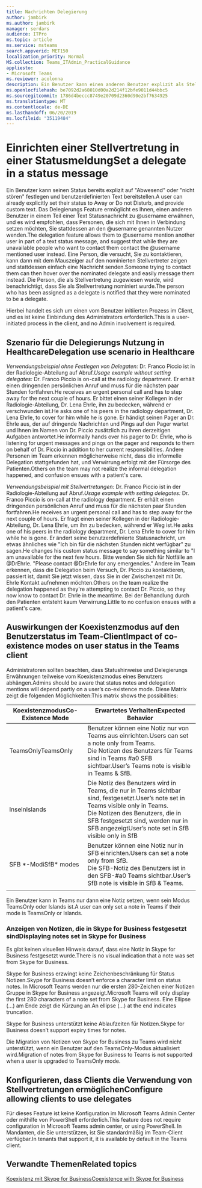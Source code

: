 ```yaml
---
title: Nachrichten Delegierung
author: jambirk
ms.author: jambirk
manager: serdars
audience: ITPro
ms.topic: article
ms.service: msteams
search.appverid: MET150
localization_priority: Normal
MS.collection: Teams_ITAdmin_PracticalGuidance
appliesto:
- Microsoft Teams
ms.reviewer: acolonna
description: Ein Benutzer kann einen anderen Benutzer explizit als Stellvertretung in seiner Statusmeldung einrichten.
ms.openlocfilehash: be7092d2a68010d00a2d214f12bfe9011d44bbc5
ms.sourcegitcommit: 1786d4beccc8749e20709d2360d90e2bf7634925
ms.translationtype: MT
ms.contentlocale: de-DE
ms.lasthandoff: 06/20/2019
ms.locfileid: "35119484"
---
```

# <a name="set-a-delegate-in-a-status-message"></a><span data-ttu-id="11b0c-103">Einrichten einer Stellvertretung in einer Statusmeldung</span><span class="sxs-lookup"><span data-stu-id="11b0c-103">Set a delegate in a status message</span></span>

<span data-ttu-id="11b0c-104">Ein Benutzer kann seinen Status bereits explizit auf "Abwesend" oder "nicht stören" festlegen und benutzerdefinierten Text bereitstellen.</span><span class="sxs-lookup"><span data-stu-id="11b0c-104">A user can already explicitly set their status to Away or Do not Disturb, and provide custom text.</span></span> <span data-ttu-id="11b0c-105">Das Delegierungs Feature ermöglicht es Ihnen, einen anderen Benutzer in einem Teil einer Text Statusnachricht zu @username erwähnen, und es wird empfohlen, dass Personen, die sich mit Ihnen in Verbindung setzen möchten, Sie stattdessen an den @username genannten Nutzer wenden.</span><span class="sxs-lookup"><span data-stu-id="11b0c-105">The delegation feature allows them to @username mention another user in part of a text status message, and suggest that while they are unavailable people who want to contact them contact the @username mentioned user instead.</span></span> <span data-ttu-id="11b0c-106">Eine Person, die versucht, Sie zu kontaktieren, kann dann mit dem Mauszeiger auf den nominierten Stellvertreter zeigen und stattdessen einfach eine Nachricht senden.</span><span class="sxs-lookup"><span data-stu-id="11b0c-106">Someone trying to contact them can then hover over the nominated delegate and easily message them instead.</span></span>  <span data-ttu-id="11b0c-107">Die Person, die als Stellvertretung zugewiesen wurde, wird benachrichtigt, dass Sie als Stellvertretung nominiert wurde.</span><span class="sxs-lookup"><span data-stu-id="11b0c-107">The person who has been assigned as a delegate is notified that they were nominated to be a delegate.</span></span>

<span data-ttu-id="11b0c-108">Hierbei handelt es sich um einen vom Benutzer initiierten Prozess im Client, und es ist keine Einbindung des Administrators erforderlich.</span><span class="sxs-lookup"><span data-stu-id="11b0c-108">This is a user-initiated process in the client, and no Admin involvement is required.</span></span>

## <a name="delegation-use-scenario-in-healthcare"></a><span data-ttu-id="11b0c-109">Szenario für die Delegierungs Nutzung in Healthcare</span><span class="sxs-lookup"><span data-stu-id="11b0c-109">Delegation use scenario in Healthcare</span></span>

<span data-ttu-id="11b0c-110">*Verwendungsbeispiel ohne Festlegen von Delegaten:*  Dr. Franco Piccio ist in der Radiologie-Abteilung auf Abruf.</span><span class="sxs-lookup"><span data-stu-id="11b0c-110">*Usage example without setting delegates:*  Dr. Franco Piccio is on-call at the radiology department.</span></span> <span data-ttu-id="11b0c-111">Er erhält einen dringenden persönlichen Anruf und muss für die nächsten paar Stunden fortfahren.</span><span class="sxs-lookup"><span data-stu-id="11b0c-111">He receives an urgent personal call and has to step away for the next couple of hours.</span></span> <span data-ttu-id="11b0c-112">Er bittet einen seiner Kollegen in der Radiologie-Abteilung, Dr. Lena Ehrle, ihn zu bedecken, während er verschwunden ist.</span><span class="sxs-lookup"><span data-stu-id="11b0c-112">He asks one of his peers in the radiology department, Dr. Lena Ehrle, to cover for him while he is gone.</span></span> <span data-ttu-id="11b0c-113">Er händigt seinen Pager an Dr. Ehrle aus, der auf dringende Nachrichten und Pings auf den Pager wartet und Ihnen im Namen von Dr. Piccio zusätzlich zu ihren derzeitigen Aufgaben antwortet.</span><span class="sxs-lookup"><span data-stu-id="11b0c-113">He informally hands over his pager to Dr. Ehrle, who is listening for urgent messages and pings on the pager and responds to them on behalf of Dr. Piccio in addition to her current responsibilities.</span></span> <span data-ttu-id="11b0c-114">Andere Personen im Team erkennen möglicherweise nicht, dass die informelle Delegation stattgefunden hat, und Verwirrung erfolgt mit der Fürsorge des Patienten.</span><span class="sxs-lookup"><span data-stu-id="11b0c-114">Others on the team may not realize the informal delegation happened, and confusion ensues with a patient's care.</span></span>

<span data-ttu-id="11b0c-115">*Verwendungsbeispiel mit Stellvertretungen:* Dr. Franco Piccio ist in der Radiologie-Abteilung auf Abruf.</span><span class="sxs-lookup"><span data-stu-id="11b0c-115">*Usage example with setting delegates:* Dr. Franco Piccio is on-call at the radiology department.</span></span> <span data-ttu-id="11b0c-116">Er erhält einen dringenden persönlichen Anruf und muss für die nächsten paar Stunden fortfahren.</span><span class="sxs-lookup"><span data-stu-id="11b0c-116">He receives an urgent personal call and has to step away for the next couple of hours.</span></span> <span data-ttu-id="11b0c-117">Er fragt einen seiner Kollegen in der Radiologie-Abteilung, Dr. Lena Ehrle, um ihn zu bedecken, während er Weg ist.</span><span class="sxs-lookup"><span data-stu-id="11b0c-117">He asks one of his peers in the radiology department, Dr. Lena Ehrle to cover for him while he is gone.</span></span> <span data-ttu-id="11b0c-118">Er ändert seine benutzerdefinierte Statusnachricht, um etwas ähnliches wie "Ich bin für die nächsten Stunden nicht verfügbar" zu sagen.</span><span class="sxs-lookup"><span data-stu-id="11b0c-118">He changes his custom status message to say something similar to "I am unavailable for the next few hours.</span></span> <span data-ttu-id="11b0c-119">Bitte wenden Sie sich für Notfälle an @DrEhrle. "</span><span class="sxs-lookup"><span data-stu-id="11b0c-119">Please contact @DrEhrle for any emergencies."</span></span>  <span data-ttu-id="11b0c-120">Andere im Team erkennen, dass die Delegation beim Versuch, Dr. Piccio zu kontaktieren, passiert ist, damit Sie jetzt wissen, dass Sie in der Zwischenzeit mit Dr. Ehrle Kontakt aufnehmen möchten.</span><span class="sxs-lookup"><span data-stu-id="11b0c-120">Others on the team realize the delegation happened as they're attempting to contact Dr. Piccio, so they now know to contact Dr. Ehrle in the meantime.</span></span> <span data-ttu-id="11b0c-121">Bei der Behandlung durch den Patienten entsteht kaum Verwirrung.</span><span class="sxs-lookup"><span data-stu-id="11b0c-121">Little to no confusion ensues with a patient's care.</span></span>

## <a name="impact-of-co-existence-modes-on-user-status-in-the-teams-client"></a><span data-ttu-id="11b0c-122">Auswirkungen der Koexistenzmodus auf den Benutzerstatus im Team-Client</span><span class="sxs-lookup"><span data-stu-id="11b0c-122">Impact of co-existence modes on user status in the Teams client</span></span>

<span data-ttu-id="11b0c-123">Administratoren sollten beachten, dass Statushinweise und Delegierungs Erwähnungen teilweise vom Koexistenzmodus eines Benutzers abhängen.</span><span class="sxs-lookup"><span data-stu-id="11b0c-123">Admins should be aware that status notes and delegation mentions will depend partly on a user’s co-existence mode.</span></span> <span data-ttu-id="11b0c-124">Diese Matrix zeigt die folgenden Möglichkeiten:</span><span class="sxs-lookup"><span data-stu-id="11b0c-124">This matrix shows the possibilities:</span></span>

|<span data-ttu-id="11b0c-125">Koexistenzmodus</span><span class="sxs-lookup"><span data-stu-id="11b0c-125">Co-Existence Mode</span></span> | <span data-ttu-id="11b0c-126">Erwartetes Verhalten</span><span class="sxs-lookup"><span data-stu-id="11b0c-126">Expected Behavior</span></span>|
|---|---|
|<span data-ttu-id="11b0c-127">TeamsOnly</span><span class="sxs-lookup"><span data-stu-id="11b0c-127">TeamsOnly</span></span> |<span data-ttu-id="11b0c-128">Benutzer können eine Notiz nur von Teams aus einrichten.</span><span class="sxs-lookup"><span data-stu-id="11b0c-128">Users can set a note only from Teams.</span></span> <br> <span data-ttu-id="11b0c-129">Die Notizen des Benutzers für Teams sind in Teams #a0 SFB sichtbar.</span><span class="sxs-lookup"><span data-stu-id="11b0c-129">User’s Teams note is visible in Teams & SfB.</span></span> |
|<span data-ttu-id="11b0c-130">Inseln</span><span class="sxs-lookup"><span data-stu-id="11b0c-130">Islands</span></span> | <span data-ttu-id="11b0c-131">Die Notiz des Benutzers wird in Teams, die nur in Teams sichtbar sind, festgesetzt.</span><span class="sxs-lookup"><span data-stu-id="11b0c-131">User’s note set in Teams visible only in Teams.</span></span> <br> <span data-ttu-id="11b0c-132">Die Notizen des Benutzers, die in SFB festgesetzt sind, werden nur in SFB angezeigt</span><span class="sxs-lookup"><span data-stu-id="11b0c-132">User’s note set in SfB visible only in SfB</span></span> |
|<span data-ttu-id="11b0c-133">SFB \*-Modi</span><span class="sxs-lookup"><span data-stu-id="11b0c-133">SfB\* modes</span></span> | <span data-ttu-id="11b0c-134">Benutzer können eine Notiz nur in SFB einrichten.</span><span class="sxs-lookup"><span data-stu-id="11b0c-134">Users can set a note only from SfB.</span></span> <br> <span data-ttu-id="11b0c-135">Die SFB-Notiz des Benutzers ist in den SFB-#a0 Teams sichtbar.</span><span class="sxs-lookup"><span data-stu-id="11b0c-135">User’s SfB note is visible in SfB & Teams.</span></span>  |
|||

<span data-ttu-id="11b0c-136">Ein Benutzer kann in Teams nur dann eine Notiz setzen, wenn sein Modus TeamsOnly oder Islands ist.</span><span class="sxs-lookup"><span data-stu-id="11b0c-136">A user can only set a note in Teams if their mode is TeamsOnly or Islands.</span></span>  

### <a name="displaying-notes-set-in-skype-for-business"></a><span data-ttu-id="11b0c-137">Anzeigen von Notizen, die in Skype for Business festgesetzt sind</span><span class="sxs-lookup"><span data-stu-id="11b0c-137">Displaying notes set in Skype for Business</span></span>
  
<span data-ttu-id="11b0c-138">Es gibt keinen visuellen Hinweis darauf, dass eine Notiz in Skype for Business festgesetzt wurde.</span><span class="sxs-lookup"><span data-stu-id="11b0c-138">There is no visual indication that a note was set from Skype for Business.</span></span>

<span data-ttu-id="11b0c-139">Skype for Business erzwingt keine Zeichenbeschränkung für Status Notizen.</span><span class="sxs-lookup"><span data-stu-id="11b0c-139">Skype for Business doesn’t enforce a character limit on status notes.</span></span> <span data-ttu-id="11b0c-140">In Microsoft Teams werden nur die ersten 280-Zeichen einer Notizen Gruppe in Skype for Business angezeigt.</span><span class="sxs-lookup"><span data-stu-id="11b0c-140">Microsoft Teams will only display the first 280 characters of a note set from Skype for Business.</span></span> <span data-ttu-id="11b0c-141">Eine Ellipse (...) am Ende zeigt die Kürzung an.</span><span class="sxs-lookup"><span data-stu-id="11b0c-141">An ellipse (…) at the end indicates truncation.</span></span>
  
<span data-ttu-id="11b0c-142">Skype for Business unterstützt keine Ablaufzeiten für Notizen.</span><span class="sxs-lookup"><span data-stu-id="11b0c-142">Skype for Business doesn’t support expiry times for notes.</span></span>

<span data-ttu-id="11b0c-143">Die Migration von Notizen von Skype for Business zu Teams wird nicht unterstützt, wenn ein Benutzer auf den TeamsOnly-Modus aktualisiert wird.</span><span class="sxs-lookup"><span data-stu-id="11b0c-143">Migration of notes from Skype for Business to Teams is not supported when a user is upgraded to TeamsOnly mode.</span></span>

## <a name="configure-allowing-clients-to-use-delegates"></a><span data-ttu-id="11b0c-144">Konfigurieren, dass Clients die Verwendung von Stellvertretungen ermöglichen</span><span class="sxs-lookup"><span data-stu-id="11b0c-144">Configure allowing clients to use delegates</span></span>

<span data-ttu-id="11b0c-145">Für dieses Feature ist keine Konfiguration im Microsoft Teams Admin Center oder mithilfe von PowerShell erforderlich.</span><span class="sxs-lookup"><span data-stu-id="11b0c-145">This feature does not require configuration in Microsoft Teams admin center, or using PowerShell.</span></span> <span data-ttu-id="11b0c-146">In Mandanten, die Sie unterstützen, ist Sie standardmäßig im Team-Client verfügbar.</span><span class="sxs-lookup"><span data-stu-id="11b0c-146">In tenants that support it, it is available by default in the Teams client.</span></span>

## <a name="related-topics"></a><span data-ttu-id="11b0c-147">Verwandte Themen</span><span class="sxs-lookup"><span data-stu-id="11b0c-147">Related topics</span></span>

[<span data-ttu-id="11b0c-148">Koexistenz mit Skype for Business</span><span class="sxs-lookup"><span data-stu-id="11b0c-148">Coexistence with Skype for Business</span></span>](../../coexistence-chat-calls-presence.md)
